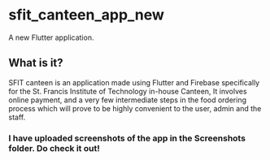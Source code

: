 # sfit_canteen_app_new

A new Flutter application.

## What is it?
SFIT canteen is an application made using Flutter and Firebase specifically for the St. Francis Institute of Technology in-house Canteen, It involves online payment, and a very few intermediate steps in the food ordering process which will prove to be highly convenient to the user, admin and the staff. 

### I have uploaded screenshots of the app in the Screenshots folder. Do check it out!




